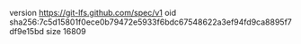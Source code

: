 version https://git-lfs.github.com/spec/v1
oid sha256:7c5d15801f0ece0b79472e5933f6bdc67548622a3ef94fd9ca8895f7df9e15bd
size 16809
